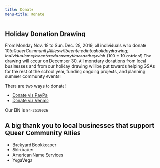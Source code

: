 ```yaml
---
title: Donate
menu-title: Donate
---
```


## Holiday Donation Drawing

From Monday Nov. 18 to Sun. Dec. 29, 2019, all individuals who donate $10 to Queer Community Allies will be entered into a holiday drawing; individuals may be entered as many times as they wish. ($100 = 10 entries!) The drawing will occur on December 30. All monetary donations from local businesses and from our holiday drawing will be put towards helping GSAs for the rest of the school year, funding ongoing projects, and planning summer community events! 

There are two ways to donate!

- [Donate via PayPal](/donate/paypal)
- [Donate via Venmo](/donate/venmo)

Our EIN is `84-2519026`


## A big thank you to local businesses that support Queer Community Allies

- Backyard Bookkeeper
- Shirtbatter
- American Name Services
- YogaVega

